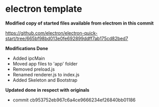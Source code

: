 # electron template

**Modified copy of started files available from electrom in this commit**

https://github.com/electron/electron-quick-start/tree/665bf98bd013e0fe692899ddff7ab175cd82bed7

**Modifications Done**
- Added ipcMain
- Moved app files to 'app' folder
- Removed preload.js
- Renamed renderer.js to index.js
- Added Skeleton and Bootstrap

**Updated done in respect with originals**
- commit cb953752eb967c6a4ce9666234ef26840bb01186